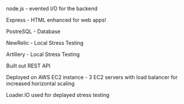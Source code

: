 node.js - evented I/O for the backend 

Express - HTML enhanced for web apps!

PostreSQL - Database

NewRelic - Local Stress Testing

Artillery - Local Stress Testing

Built out REST API


Deployed on AWS EC2 instance - 3 EC2 servers with load balancer for increased horizontal scaling

Loader.IO used for deplayed stress testing

